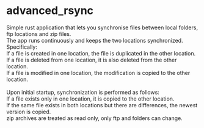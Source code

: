 # advanced_rsync
Simple rust application that lets you synchronise files between local folders, ftp locations and zip files.<br />
The app runs continuously and keeps the two locations synchronized. Specifically:<br />
If a file is created in one location, the file is duplicated in the other location.<br />
If a file is deleted from one location, it is also deleted from the other location.<br />
If a file is modified in one location, the modification is copied to the other location.<br />
<br />
Upon initial startup, synchronization is performed as follows:<br />
If a file exists only in one location, it is copied to the other location.<br />
If the same file exists in both locations but there are differences, the newest version is copied.<br />
zip archives are treated as read only, only ftp and folders can change.

